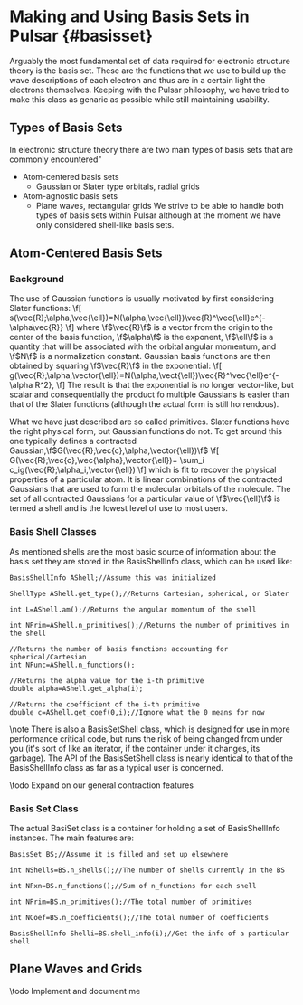 Making and Using Basis Sets in Pulsar                                {#basisset}
=====================================

Arguably the most fundamental set of data required for electronic structure
theory is the basis set.  These are the functions that we use to build up the
wave descriptions of each electron and thus are in a certain light the electrons
themselves.  Keeping with the Pulsar philosophy, we have tried to make this
class as genaric as possible while still maintaining usability.

## Types of Basis Sets
In electronic structure theory there are two main types of basis sets that are
commonly encountered"
- Atom-centered basis sets
  - Gaussian or Slater type orbitals, radial grids
- Atom-agnostic basis sets
  - Plane waves, rectangular grids
We strive to be able to handle both types of basis sets within Pulsar although
at the moment we have only considered shell-like basis sets.

## Atom-Centered Basis Sets

### Background

The use of Gaussian functions is usually motivated by first considering Slater 
functions:
\f[
s(\vec{R};\alpha,\vec{\ell})=N(\alpha,\vec{\ell})\vec{R}^\vec{\ell}e^{-\alpha\vec{R}}
\f]
where \f$\vec{R}\f$ is a vector from the origin to the center of the basis 
function, \f$\alpha\f$ is the exponent, \f$\ell\f$ is a quantity that will be
associated with the orbital angular momentum, and \f$N\f$ is a normalization 
constant.  Gaussian basis functions are then obtained by squaring \f$\vec{R}\f$
in the exponential:
\f[
g(\vec{R};\alpha,\vector{\ell})=N(\alpha,\vect{\ell})\vec{R}^\vec{\ell}e^{-\alpha R^2},
\f]
The result is that the exponential is no longer vector-like, but scalar and
consequentially the product fo multiple Gaussians is easier than that of the
Slater functions (although the actual form is still horrendous).  

What we have just described are so called primitives.  Slater functions have 
the right physical form, but Gaussian functions do not.  To get around this
one typically defines a contracted Gaussian,\f$G(\vec{R};\vec{c},\alpha,\vector{\ell})\f$
\f[
G(\vec{R};\vec{c},\vec{\alpha},\vector{\ell})=
    \sum_i c_ig(\vec{R};\alpha_i,\vector{\ell})
\f]
which is fit to recover the physical properties of a particular atom.  It is
linear combinations of the contracted Gaussians that are used to form the
molecular orbitals of the molecule.  The set of all contracted Gaussians for a
particular value of \f$\vec{\ell}\f$ is termed a shell and is the lowest level
of use to most users.

### Basis Shell Classes

As mentioned shells are the most basic source of information about the basis set
they are stored in the BasisShellInfo class, which can be used like:
~~~{.cpp}
BasisShellInfo AShell;//Assume this was initialized

ShellType AShell.get_type();//Returns Cartesian, spherical, or Slater

int L=AShell.am();//Returns the angular momentum of the shell

int NPrim=AShell.n_primitives();//Returns the number of primitives in the shell

//Returns the number of basis functions accounting for spherical/Cartesian
int NFunc=AShell.n_functions();

//Returns the alpha value for the i-th primitive
double alpha=AShell.get_alpha(i);

//Returns the coefficient of the i-th primitive
double c=AShell.get_coef(0,i);//Ignore what the 0 means for now
~~~

\note There is also a BasisSetShell class, which is designed for use in more
performance critical code, but runs the risk of being changed from under you
(it's sort of like an iterator, if the container under it changes, its garbage).
The API of the BasisSetShell class is nearly identical to that of the
BasisShellInfo class as far as a typical user is concerned.

\todo Expand on our general contraction features

### Basis Set Class

The actual BasiSet class is a container for holding a set of BasisShellInfo 
instances.  The main features are:

~~~{.cpp}
BasisSet BS;//Assume it is filled and set up elsewhere

int NShells=BS.n_shells();//The number of shells currently in the BS

int NFxn=BS.n_functions();//Sum of n_functions for each shell

int NPrim=BS.n_primitives();//The total number of primitives

int NCoef=BS.n_coefficients();//The total number of coefficients

BasisShellInfo Shelli=BS.shell_info(i);//Get the info of a particular shell
~~~

## Plane Waves and Grids

\todo Implement and document me


